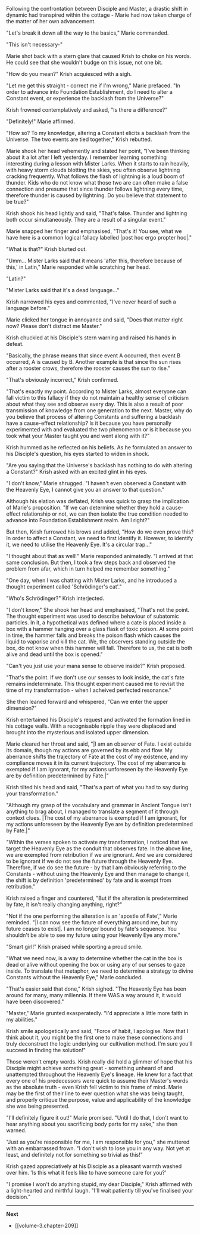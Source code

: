 
Following the confrontation between Disciple and Master, a drastic shift in dynamic had transpired within the cottage - Marie had now taken charge of the matter of her own advancement.

"Let's break it down all the way to the basics," Marie commanded.

"This isn't necessary-"

Marie shot back with a stern glare that caused Krish to choke on his words. He could see that she wouldn't budge on this issue, not one bit.

"How do you mean?" Krish acquiesced with a sigh.

"Let me get this straight - correct me if I'm wrong," Marie prefaced. "In order to advance into Foundation Establishment, do I need to alter a Constant event, or experience the backlash from the Universe?"

Krish frowned contemplatively and asked, "Is there a difference?"

"Definitely!" Marie affirmed.

"How so? To my knowledge, altering a Constant elicits a backlash from the Universe. The two events are tied together," Krish rebutted.

Marie shook her head vehemently and stated her point, "I've been thinking about it a lot after I left yesterday. I remember learning something interesting during a lesson with Mister Larks. When it starts to rain heavily, with heavy storm clouds blotting the skies, you often observe lightning cracking frequently. What follows the flash of lightning is a loud boom of thunder. Kids who do not know what those two are can often make a false connection and presume that since thunder follows lightning every time, therefore thunder is caused by lightning. Do you believe that statement to be true?"

Krish shook his head lightly and said, "That's false. Thunder and lightning both occur simultaneously. They are a result of a singular event."

Marie snapped her finger and emphasised, "That's it! You see, what we have here is a common logical fallacy labelled |post hoc ergo propter hoc|."

"What is that?" Krish blurted out.

"Umm... Mister Larks said that it means 'after this, therefore because of this,' in Latin," Marie responded while scratching her head.

"Latin?"

"Mister Larks said that it's a dead language..."

Krish narrowed his eyes and commented, "I've never heard of such a language before."

Marie clicked her tongue in annoyance and said, "Does that matter right now? Please don't distract me Master."

Krish chuckled at his Disciple's stern warning and raised his hands in defeat.

"Basically, the phrase means that since event A occurred, then event B occurred, A is caused by B. Another example is that since the sun rises after a rooster crows, therefore the rooster causes the sun to rise."

"That's obviously incorrect," Krish confirmed.

"That's exactly my point. According to Mister Larks, almost everyone can fall victim to this fallacy if they do not maintain a healthy sense of criticism about what they see and observe every day. This is also a result of poor transmission of knowledge from one generation to the next. Master, why do you believe that process of altering Constants and suffering a backlash have a cause-effect relationship? Is it because you have personally experimented with and evaluated the two phenomenon or is it because you took what your Master taught you and went along with it?"

Krish hummed as he reflected on his beliefs. As he formulated an answer to his Disciple's question, his eyes started to widen in shock.

"Are you saying that the Universe's backlash has nothing to do with altering a Constant?" Krish asked with an excited glint in his eyes.

"I don't know," Marie shrugged. "I haven't even observed a Constant with the Heavenly Eye, I cannot give you an answer to that question."

Although his elation was deflated, Krish was quick to grasp the implication of Marie's proposition. "If we can determine whether they hold a cause-effect relationship or not, we can then isolate the true condition needed to advance into Foundation Establishment realm. Am I right?"

But then, Krish furrowed his brows and added, "How do we even prove this? In order to affect a Constant, we need to first identify it. However, to identify it, we need to utilise the Heavenly Eye. It's a circular trap..."

"I thought about that as well!" Marie responded animatedly. "I arrived at that same conclusion. But then, I took a few steps back and observed the problem from afar, which in turn helped me remember something."

"One day, when I was chatting with Mister Larks, and he introduced a thought experiment called 'Schrödinger's cat'."

"Who's Schrödinger?" Krish interjected.

"I don't know," She shook her head and emphasised, "That's not the point. The thought experiment was used to describe behaviour of subatomic particles. In it, a hypothetical was defined where a cate is placed inside a box with a hammer hanging over a glass flask of toxic poison. At some point in time, the hammer falls and breaks the poison flash which causes the liquid to vaporise and kill the cat. We, the observers standing outside the box, do not know when this hammer will fall. Therefore to us, the cat is both alive and dead until the box is opened."

"Can't you just use your mana sense to observe inside?" Krish proposed.

"That's the point. If we don't use our senses to look inside, the cat's fate remains indeterminate. This thought experiment caused me to revisit the time of my transformation - when I acheived perfected resonance."

She then leaned forward and whispered, "Can we enter the upper dimension?"

Krish entertained his Disciple's request and activated the formation lined in his cottage walls. With a recognisable ripple they were displaced and brought into the mysterious and isolated upper dimension.

Marie cleared her throat and said, "|I am an observer of Fate. I exist outside its domain, though my actions are governed by its ebb and flow. My aberrance shifts the trajectory of Fate at the cost of my existence, and my compliance moves it in its current trajectory. The cost of my aberrance is exempted if I am ignorant, for my actions unforeseen by the Heavenly Eye are by definition predetermined by Fate.|"

Krish tilted his head and said, "That's a part of what you had to say during your transformation."

"Although my grasp of the vocabulary and grammar in Ancient Tongue isn't anything to brag about, I managed to translate a segment of it through context clues. |The cost of my aberrance is exempted if I am ignorant, for my actions unforeseen by the Heavenly Eye are by definition predetermined by Fate.|"

"Within the verses spoken to activate my transformation, I noticed that we target the Heavenly Eye as the conduit that observes fate. In the above line, we are exempted from retribution if we are ignorant. And we are considered to be ignorant if we do not see the future through the Heavenly Eye. Therefore, if we do see the future - by that I am obviously referring to the Constants - without using the Heavenly Eye and then manage to change it, the shift is by definition 'predetermined' by fate and is exempt from retribution."

Krish raised a finger and countered, "But if the alteration is predetermined by fate, it isn't really changing anything, right?"

"Not if the one performing the alteration is an 'apostle of Fate'," Marie reminded. "|I can now see the future of everything around me, but my future ceases to exist|. I am no longer bound by fate's sequence. You shouldn't be able to see my future using your Heavenly Eye any more."

"Smart girl!" Krish praised while sporting a proud smile.

"What we need now, is a way to determine whether the cat in the box is dead or alive without opening the box or using any of our senses to gaze inside. To translate that metaphor, we need to determine a strategy to divine Constants without the Heavenly Eye," Marie concluded.

"That's easier said that done," Krish sighed. "The Heavenly Eye has been around for many, many millennia. If there WAS a way around it, it would have been discovered."

"Master," Marie grunted exasperatedly. "I'd appreciate a little more faith in my abilities."

Krish smile apologetically and said, "Force of habit, I apologise. Now that I think about it, you might be the first one to make these connections and truly deconstruct the logic underlying our cultivation method. I'm sure you'll succeed in finding the solution!"

Those weren't empty words. Krish really did hold a glimmer of hope that his Disciple might achieve something great - something unheard of and unattempted throughout the Heavenly Eye's lineage. He knew for a fact that every one of his predecessors were quick to assume their Master's words as the absolute truth - even Krish fell victim to this frame of mind. Marie may be the first of their line to ever question what she was being taught, and properly critique the purpose, value and applicability of the knowledge she was being presented.

"I'll definitely figure it out!" Marie promised. "Until I do that, I don't want to hear anything about you sacrificing body parts for my sake," she then warned.

"Just as you're responsible for me, I am responsible for you," she muttered with an embarrassed frown. "I don't wish to lose you in any way. Not yet at least, and definitely not for something so trivial as this!"

Krish gazed appreciatively at his Disciple as a pleasant warmth washed over him. 'Is this what it feels like to have someone care for you?'

"I promise I won't do anything stupid, my dear Disciple," Krish affirmed with a light-hearted and mirthful laugh. "I'll wait patiently till you've finalised your decision."

____

**Next**
* [[volume-3.chapter-209]]
